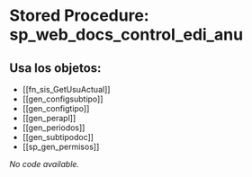 # Stored Procedure: sp_web_docs_control_edi_anu

## Usa los objetos:
- [[fn_sis_GetUsuActual]]
- [[gen_configsubtipo]]
- [[gen_configtipo]]
- [[gen_perapl]]
- [[gen_periodos]]
- [[gen_subtipodoc]]
- [[sp_gen_permisos]]

*No code available.*
